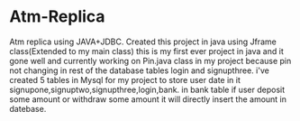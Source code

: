 # Atm-Replica 
Atm replica using JAVA+JDBC. Created this project in java using Jframe class(Extended to my main class)
this is my first ever project in java and it gone well and currently working on Pin.java class in my project because pin not changing in rest of the database tables login and signupthree.
i've created 5 tables in Mysql for my project to store user date in it signupone,signuptwo,signupthree,login,bank.
in bank table if user deposit some amount or withdraw some amount it will directly insert the amount in datebase.
